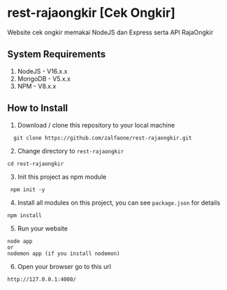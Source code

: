 # rest-rajaongkir [Cek Ongkir]
Website cek ongkir memakai NodeJS dan Express serta API RajaOngkir

## System Requirements
1. NodeJS - V16.x.x
2. MongoDB - V5.x.x
3. NPM - V8.x.x

## How to Install
1. Download / clone this repository to your local machine
```
  git clone https://github.com/zalfaone/rest-rajaongkir.git
```
2. Change directory to `rest-rajaongkir`
```
cd rest-rajaongkir
```
3. Init this project as npm module
```
 npm init -y
```
4. Install all modules on this project, you can see `package.json` for details
```
npm install
```
5. Run your website
```
node app
or
nodemon app (if you install nodemon)
```
6. Open your browser go to this url
```
http://127.0.0.1:4000/
```
